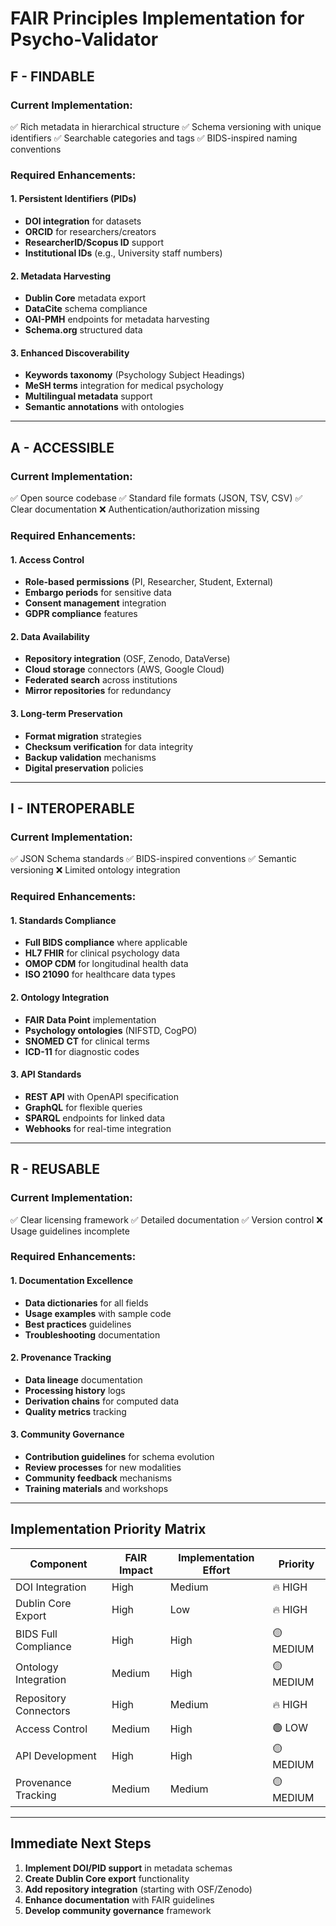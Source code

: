 # FAIR Principles Implementation for Psycho-Validator

## F - FINDABLE

### Current Implementation:
✅ Rich metadata in hierarchical structure
✅ Schema versioning with unique identifiers
✅ Searchable categories and tags
✅ BIDS-inspired naming conventions

### Required Enhancements:

#### 1. Persistent Identifiers (PIDs)
- **DOI integration** for datasets
- **ORCID** for researchers/creators
- **ResearcherID/Scopus ID** support
- **Institutional IDs** (e.g., University staff numbers)

#### 2. Metadata Harvesting
- **Dublin Core** metadata export
- **DataCite** schema compliance
- **OAI-PMH** endpoints for metadata harvesting
- **Schema.org** structured data

#### 3. Enhanced Discoverability
- **Keywords taxonomy** (Psychology Subject Headings)
- **MeSH terms** integration for medical psychology
- **Multilingual metadata** support
- **Semantic annotations** with ontologies

---

## A - ACCESSIBLE

### Current Implementation:
✅ Open source codebase
✅ Standard file formats (JSON, TSV, CSV)
✅ Clear documentation
❌ Authentication/authorization missing

### Required Enhancements:

#### 1. Access Control
- **Role-based permissions** (PI, Researcher, Student, External)
- **Embargo periods** for sensitive data
- **Consent management** integration
- **GDPR compliance** features

#### 2. Data Availability
- **Repository integration** (OSF, Zenodo, DataVerse)
- **Cloud storage** connectors (AWS, Google Cloud)
- **Federated search** across institutions
- **Mirror repositories** for redundancy

#### 3. Long-term Preservation
- **Format migration** strategies
- **Checksum verification** for data integrity
- **Backup validation** mechanisms
- **Digital preservation** policies

---

## I - INTEROPERABLE

### Current Implementation:
✅ JSON Schema standards
✅ BIDS-inspired conventions
✅ Semantic versioning
❌ Limited ontology integration

### Required Enhancements:

#### 1. Standards Compliance
- **Full BIDS compliance** where applicable
- **HL7 FHIR** for clinical psychology data
- **OMOP CDM** for longitudinal health data
- **ISO 21090** for healthcare data types

#### 2. Ontology Integration
- **FAIR Data Point** implementation
- **Psychology ontologies** (NIFSTD, CogPO)
- **SNOMED CT** for clinical terms
- **ICD-11** for diagnostic codes

#### 3. API Standards
- **REST API** with OpenAPI specification
- **GraphQL** for flexible queries
- **SPARQL** endpoints for linked data
- **Webhooks** for real-time integration

---

## R - REUSABLE

### Current Implementation:
✅ Clear licensing framework
✅ Detailed documentation
✅ Version control
❌ Usage guidelines incomplete

### Required Enhancements:

#### 1. Documentation Excellence
- **Data dictionaries** for all fields
- **Usage examples** with sample code
- **Best practices** guidelines
- **Troubleshooting** documentation

#### 2. Provenance Tracking
- **Data lineage** documentation
- **Processing history** logs
- **Derivation chains** for computed data
- **Quality metrics** tracking

#### 3. Community Governance
- **Contribution guidelines** for schema evolution
- **Review processes** for new modalities
- **Community feedback** mechanisms
- **Training materials** and workshops

---

## Implementation Priority Matrix

| Component | FAIR Impact | Implementation Effort | Priority |
|-----------|-------------|----------------------|----------|
| DOI Integration | High | Medium | 🔥 HIGH |
| Dublin Core Export | High | Low | 🔥 HIGH |
| BIDS Full Compliance | High | High | 🟡 MEDIUM |
| Ontology Integration | Medium | High | 🟡 MEDIUM |
| Repository Connectors | High | Medium | 🔥 HIGH |
| Access Control | Medium | High | 🟢 LOW |
| API Development | High | High | 🟡 MEDIUM |
| Provenance Tracking | Medium | Medium | 🟡 MEDIUM |

---

## Immediate Next Steps

1. **Implement DOI/PID support** in metadata schemas
2. **Create Dublin Core export** functionality
3. **Add repository integration** (starting with OSF/Zenodo)
4. **Enhance documentation** with FAIR guidelines
5. **Develop community governance** framework

